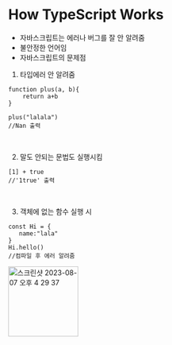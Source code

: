 # How TypeScript Works

- 자바스크립트는 에러나 버그를 잘 안 알려줌
- 불안정한 언어임
- 자바스크립트의 문제점
  <br>

1. 타입에러 안 알려줌

```JS
function plus(a, b){
    return a+b
}

plus("lalala")
//Nan 출력
```

<br>

2. 말도 안되는 문법도 실행시킴

```JS
[1] + true
//'1true' 출력
```

<br>

3. 객체에 없는 함수 실행 시

```JS
const Hi = {
   name:"lala"
}
Hi.hello()
//컴파일 후 에러 알려줌
```

 <img width="141" alt="스크린샷 2023-08-07 오후 4 29 37" src="https://github.com/byuneunhye/TIL/assets/102288426/34067350-9bb3-44f0-9ee9-2af716dd9a4a">
